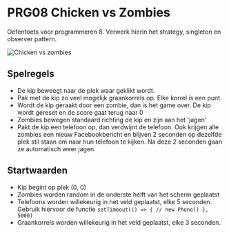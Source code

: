 # PRG08 Chicken vs Zombies
Oefentoets voor programmeren 8. Verwerk hierin het strategy, singleton en observer pattern.

![Chicken vs zombies](runchickenrun.png)

## Spelregels
- De kip beweegt naar de plek waar geklikt wordt. 
- Pak met de kip zo veel mogelijk graankorrels op. Elke korrel is een punt. 
- Wordt de kip geraakt door een zombie, dan is het game over. De kip wordt gereset en de score gaat terug naar 0
- Zombies bewegen standaard richting de kip en zijn aan het 'jagen'
- Pakt de kip een telefoon op, dan verdwijnt de telefoon. Ook krijgen alle zombies een nieuw Facebookbericht en blijven 2 seconden op dezelfde plek stil staan om naar hun telefoon te kijken. Na deze 2 seconden gaan ze automatisch weer jagen. 

## Startwaarden
- Kip begint op plek (0, 0)
- Zombies worden random in de onderste helft van het scherm geplaatst
- Telefoons worden willekeurig in het veld geplaatst, elke 5 seconden. Gebruik hiervoor de functie `setTimeout(() => { // new Phone() }, 5000)`
- Graankorrels worden willekeurig in het veld geplaatst, elke 3 seconden. 